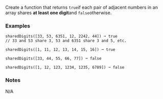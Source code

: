 Create a function that returns `true`if each pair of adjacent numbers in an array shares **at least one digit**and `false`otherwise.


### Examples ###
    sharedDigits([33, 53, 6351, 12, 2242, 44]) ➞ true
    // 33 and 53 share 3, 53 and 6351 share 3 and 5, etc.

    sharedDigits([1, 11, 12, 13, 14, 15, 16]) ➞ true

    sharedDigits([33, 44, 55, 66, 77]) ➞ false

    sharedDigits([1, 12, 123, 1234, 1235, 6789]) ➞ false


### Notes ###
N/A